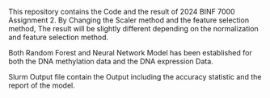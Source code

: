 This repository contains the Code and the result of 2024 BINF 7000 Assignment 2.
By Changing the Scaler method and the feature selection method, The result will be slightly different depending on the normalization and feature selection method.

Both Random Forest and Neural Network Model has been established for both the DNA methylation data and the DNA expression Data.

Slurm Output file contain the Output including the accuracy statistic and the report of the model.
